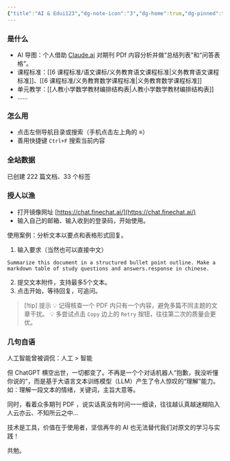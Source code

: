 ```yaml
---
{"title":"AI & Edui123","dg-note-icon":"3","dg-home":true,"dg-pinned":true,"dg-publish":true,"permalink":"/home/","pinned":true,"tags":["gardenEntry"],"dgPassFrontmatter":true,"noteIcon":"3"}
---
```



### 是什么

- AI 导图：个人借助 [Claude.ai](https://claude.ai/) 对期刊 PDf 内容分析并做“总结列表”和“问答表格”。
- 课程标准：[[6 课程标准/语文课标/义务教育语文课程标准\|义务教育语文课程标准]]、[[6 课程标准/义务教育数学课程标准\|义务教育数学课程标准]]
- 单元教学：[[人教小学数学教材编排结构表\|人教小学数学教材编排结构表]]
- ……

### 怎么用

- 点击左侧导航目录或搜索（手机点击左上角的 **≡**）
- 善用快捷键 `Ctrl+F` 搜索当前内容

### 全站数据

<p><span>已创建 222 篇文档、33 个标签</span></p>

### 授人以渔

- 打开镜像网址 [https://chat.finechat.ai/](https://chat.finechat.ai/)
- 输入自己的邮箱、输入收到的登录码，开始使用。

使用案例：分析文本以要点和表格形式回复。

1. 输入要求（当然也可以直接中文）

```
Summarize this document in a structured bullet point outline. Make a markdown table of study questions and answers.response in chinese.
```

2. 提交文本附件，支持最多5个文本。
3. 点击开始，等待回复，可追问。


> [!tip] 提示
💡 记得核查一个 PDF 内只有一个内容，避免多篇不同主题的文章干扰。
💡 多尝试点击 `Copy` 边上的 `Retry` 按钮，往往第二次的质量会更优。


### 几句自语

人工智能曾被调侃：人工 > 智能

但 ChatGPT 横空出世，一切都变了。不再是一个个对话机器人“抱歉，我没听懂你说的”，而是基于大语言文本训练模型（LLM）产生了令人惊叹的“理解”能力。如：理解一段文本的情绪，关键词，主旨大意等。

同时，看着众多期刊 PDF ，说实话真没有时间一一细读，往往越认真越迷糊陷入人云亦云、不知所云之中…

技术是工具，价值在于使用者，坚信再牛的 AI 也无法替代我们对原文的学习与实践！

共勉。